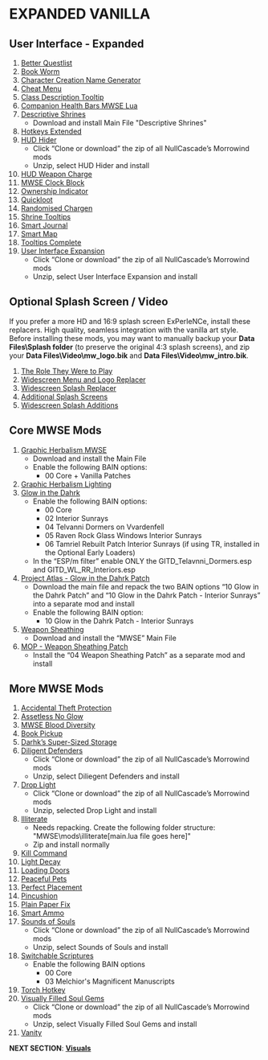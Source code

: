 # EXPANDED VANILLA

## User Interface - Expanded
1. [Better Questlist](https://www.nexusmods.com/morrowind/mods/48272?tab=files)
1. [Book Worm](https://www.nexusmods.com/morrowind/mods/46851?tab=files)
1. [Character Creation Name Generator](https://www.nexusmods.com/morrowind/mods/46189?tab=files)
1. [Cheat Menu](https://www.nexusmods.com/morrowind/mods/47143?tab=files)
1. [Class Description Tooltip](https://www.nexusmods.com/morrowind/mods/47527?tab=files)
1. [Companion Health Bars MWSE Lua](https://www.nexusmods.com/morrowind/mods/46136?tab=files)
1. [Descriptive Shrines](https://www.nexusmods.com/morrowind/mods/46119?tab=files)
	- Download and install Main File "Descriptive Shrines"
1. [Hotkeys Extended](https://www.nexusmods.com/morrowind/mods/48055?tab=files)
1. [HUD Hider](https://github.com/NullCascade/morrowind-mods)
	- Click “Clone or download” the zip of all NullCascade’s Morrowind mods
	- Unzip, select HUD Hider and install
1. [HUD Weapon Charge](https://www.nexusmods.com/morrowind/mods/47962?tab=files)
1. [MWSE Clock Block](https://www.nexusmods.com/morrowind/mods/46292?tab=files)
1. [Ownership Indicator](https://www.nexusmods.com/morrowind/mods/45940?tab=files)
1. [Quickloot](https://www.nexusmods.com/morrowind/mods/46283?tab=files)
1. [Randomised Chargen](https://www.nexusmods.com/morrowind/mods/46915?tab=files)
1. [Shrine Tooltips](https://www.nexusmods.com/morrowind/mods/48275?tab=files)
1. [Smart Journal](https://www.nexusmods.com/morrowind/mods/47492?tab=files)
1. [Smart Map](https://www.nexusmods.com/morrowind/mods/46634?tab=files)
1. [Tooltips Complete](https://www.nexusmods.com/morrowind/mods/46842?tab=files)
1. [User Interface Expansion](https://github.com/NullCascade/morrowind-mods)
	- Click “Clone or download” the zip of all NullCascade’s Morrowind mods
	- Unzip, select User Interface Expansion and install

## Optional Splash Screen / Video 
If you prefer a more HD and 16:9 splash screen ExPerIeNCe, install these replacers. High quality, seamless integration with the vanilla art style. Before installing these mods, you may want to manually backup your **Data Files\Splash folder** (to preserve the original 4:3 splash screens), and zip your **Data Files\Video\mw_logo.bik** and **Data Files\Video\mw_intro.bik**.
1. [The Role They Were to Play](https://www.nexusmods.com/morrowind/mods/46411?tab=files)
1. [Widescreen Menu and Logo Replacer](https://www.nexusmods.com/morrowind/mods/47164?tab=files)
1. [Widescreen Splash Replacer](https://www.nexusmods.com/morrowind/mods/47163?tab=files)
1. [Additional Splash Screens](https://www.nexusmods.com/morrowind/mods/43319?tab=files)
1. [Widescreen Splash Additions](https://www.nexusmods.com/morrowind/mods/48001?tab=files)

## Core MWSE Mods
1. [Graphic Herbalism MWSE](https://www.nexusmods.com/morrowind/mods/46599?tab=files)
	- Download and install the Main File
	- Enable the following BAIN options:
		- 00 Core + Vanilla Patches
1. [Graphic Herbalism Lighting](https://www.nexusmods.com/morrowind/mods/47864?tab=files)
1. [Glow in the Dahrk](https://www.nexusmods.com/morrowind/mods/45886?tab=files)
	- Enable the following BAIN options:
		- 00 Core
		- 02 Interior Sunrays
		- 04 Telvanni Dormers on Vvardenfell
		- 05 Raven Rock Glass Windows Interior Sunrays
		- 06 Tamriel Rebuilt Patch Interior Sunrays (if using TR, installed in the Optional Early Loaders)
	- In the “ESP/m filter” enable ONLY the GITD_Telavnni_Dormers.esp and GITD_WL_RR_Interiors.esp
1. [Project Atlas - Glow in the Dahrk Patch](https://www.nexusmods.com/morrowind/mods/45399?tab=files)
	- Download the main file and repack the two BAIN options “10 Glow in the Dahrk Patch” and “10 Glow in the Dahrk Patch - Interior Sunrays” into a separate mod and install
	- Enable the following BAIN option:
		- 10 Glow in the Dahrk Patch - Interior Sunrays
1. [Weapon Sheathing](https://www.nexusmods.com/morrowind/mods/46069?tab=files)
	- Download and install the “MWSE” Main File
1. [MOP - Weapon Sheathing Patch](https://www.nexusmods.com/morrowind/mods/45384?tab=files)
	- Install the “04 Weapon Sheathing Patch” as a separate mod and install

## More MWSE Mods
1. [Accidental Theft Protection](https://www.nexusmods.com/morrowind/mods/48264?tab=files)
1. [Assetless No Glow](https://www.nexusmods.com/morrowind/mods/47925?tab=files)
1. [MWSE Blood Diversity](https://www.nexusmods.com/morrowind/mods/47913?tab=files)
1. [Book Pickup](https://www.nexusmods.com/morrowind/mods/46625?tab=files)
1. [Darhk’s Super-Sized Storage](https://www.nexusmods.com/morrowind/mods/45147?tab=files)
1. [Diligent Defenders](https://github.com/NullCascade/morrowind-mods)
	- Click “Clone or download” the zip of all NullCascade’s Morrowind mods
	- Unzip, select Diliegent Defenders and install
1. [Drop Light](https://github.com/NullCascade/morrowind-mods)
	- Click “Clone or download” the zip of all NullCascade’s Morrowind mods
	- Unzip, selected Drop Light and install
1. [Illiterate](https://www.nexusmods.com/morrowind/mods/46600?tab=files)
	- Needs repacking. Create the following folder structure: "MWSE\mods\illiterate\[main.lua file goes here]"
	- Zip and install normally	
1. [Kill Command](https://www.nexusmods.com/morrowind/mods/46723?tab=files)
1. [Light Decay](https://www.nexusmods.com/morrowind/mods/46671?tab=files)
1. [Loading Doors](https://www.nexusmods.com/morrowind/mods/46094?tab=files)
1. [Peaceful Pets](https://www.nexusmods.com/morrowind/mods/47956?tab=files)
1. [Perfect Placement](https://www.nexusmods.com/morrowind/mods/46562?tab=files)
1. [Pincushion](https://www.nexusmods.com/morrowind/mods/46862?tab=files)
1. [Plain Paper Fix](https://www.nexusmods.com/morrowind/mods/47735?tab=files)
1. [Smart Ammo](https://www.nexusmods.com/morrowind/mods/47383?tab=files)
1. [Sounds of Souls](https://github.com/NullCascade/morrowind-mods)
	- Click “Clone or download” the zip of all NullCascade’s Morrowind mods
	- Unzip, select Sounds of Souls and install
1. [Switchable Scriptures](https://www.nexusmods.com/morrowind/mods/46680?tab=files)
	- Enable the following BAIN options
		- 00 Core
		- 03 Melchior's Magnificent Manuscripts
1. [Torch Hotkey](https://www.nexusmods.com/morrowind/mods/45747?tab=files)
1. [Visually Filled Soul Gems](https://github.com/NullCascade/morrowind-mods)
	- Click “Clone or download” the zip of all NullCascade’s Morrowind mods
	- Unzip, select Visually Filled Soul Gems and install
1. [Vanity](https://www.nexusmods.com/morrowind/mods/48529?tab=files)


**NEXT SECTION**:
[**Visuals**](https://github.com/doublemoulinet/Morrowind-Modular-Mod-Guide/blob/master/VISUALS.md)